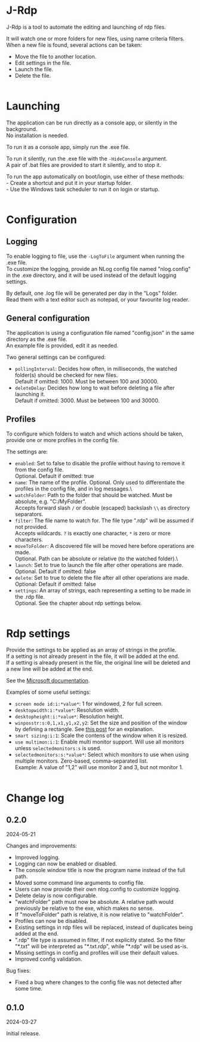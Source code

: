 # J-Rdp
J-Rdp is a tool to automate the editing and launching of rdp files.

It will watch one or more folders for new files, using name criteria filters.\
When a new file is found, several actions can be taken:
- Move the file to another location.
- Edit settings in the file.
- Launch the file.
- Delete the file.
<br/><br/>



# Launching
The application can be run directly as a console app, or silently in the background.\
No installation is needed.

To run it as a console app, simply run the .exe file.

To run it silently, run the .exe file with the `-HideConsole` argument.\
A pair of .bat files are provided to start it silently, and to stop it.

To run the app automatically on boot/login, use either of these methods:\
\- Create a shortcut and put it in your startup folder.\
\- Use the Windows task scheduler to run it on login or startup.
<br/><br/>



# Configuration

## Logging
To enable logging to file, use the `-LogToFile` argument when running the .exe file.\
To customize the logging, provide an NLog config file named "nlog.config" in the .exe directory, and it will be used instead of the default logging settings.

By default, one .log file will be generated per day in the "Logs" folder.\
Read them with a text editor such as notepad, or your favourite log reader.


## General configuration
The application is using a configuration file named "config.json" in the same directory as the .exe file.\
An example file is provided, edit it as needed.

Two general settings can be configured:
- `pollingInterval`: Decides how often, in milliseconds, the watched folder(s) should be checked for new files.\
  Default if omitted: 1000. Must be between 100 and 30000.
- `deleteDelay`: Decides how long to wait before deleting a file after launching it.\
  Default if omitted: 3000. Must be between 100 and 30000.


## Profiles
To configure which folders to watch and which actions should be taken, provide one or more profiles in the config file.

The settings are:
- `enabled`: Set to false to disable the profile without having to remove it from the config file.\
  Optional. Default if omitted: true
- `name`: The name of the profile. Optional. Only used to differentiate the profiles in the config file, and in log messages.\
- `watchFolder`: Path to the folder that should be watched. Must be absolute, e.g. "C:/MyFolder".\
  Accepts forward slash `/` or double (escaped) backslash `\\` as directory separators.
- `filter`: The file name to watch for. The file type ".rdp" will be assumed if not provided.\
  Accepts wildcards. `?` is exactly one character, `*` is zero or more characters.
- `moveToFolder`: A discovered file will be moved here before operations are made.\
  Optional. Path can be absolute or relative (to the watched folder).\
- `launch`: Set to true to launch the file after other operations are made.
  Optional. Default if omitted: false
- `delete`: Set to true to delete the file after all other operations are made.
  Optional: Default if omitted: false
- `settings`: An array of strings, each representing a setting to be made in the .rdp file.\
  Optional. See the chapter about rdp settings below.
<br/><br/>



# Rdp settings
Provide the settings to be applied as an array of strings in the profile.\
If a setting is not already present in the file, it will be added at the end.\
If a setting is already present in the file, the original line will be deleted and a new line will be added at the end.

See the [Microsoft documentation](https://learn.microsoft.com/en-us/windows-server/remote/remote-desktop-services/clients/rdp-files).

Examples of some useful settings:
- `screen mode id:i:*value*`: 1 for windowed, 2 for full screen.
- `desktopwidth:i:*value*`: Resolution width.
- `desktopheight:i:*value*`: Resolution height.
- `winposstr:s:0,1,x1,y1,x2,y2`: Set the size and position of the window by defining a rectangle. See [this post](https://superuser.com/a/665413) for an explanation.
- `smart sizing:i:1`: Scale the contens of the window when it is resized.
- `use multimon:i:1`: Enable multi monitor support. Will use all monitors unless `selectedmonitors:s` is used.
- `selectedmonitors:s:*value*`: Select which monitors to use when using multiple monitors. Zero-based, comma-separated list.\
  Example: A value of "1,2" will use monitor 2 and 3, but not monitor 1.
<br/><br/>



# Change log
## 0.2.0
2024-05-21

Changes and improvements:
- Improved logging.
- Logging can now be enabled or disabled.
- The console window title is now the program name instead of the full path.
- Moved some command line arguments to config file.
- Users can now provide their own nlog.config to customize logging.
- Delete delay is now configurable.
- "watchFolder" path must now be absolute. A relative path would previously be relative to the exe, which makes no sense.
- If "moveToFolder" path is relative, it is now relative to "watchFolder".
- Profiles can now be disabled.
- Existing settings in rdp files will be replaced, instead of duplicates being added at the end.
- ".rdp" file type is assumed in filter, if not explicitly stated. So the filter "\*.txt" will be interpreted as "\*.txt.rdp", while "\*.rdp" will be used as-is.
- Missing settings in config and profiles will use their default values.
- Improved config validation.

Bug fixes:
- Fixed a bug where changes to the config file was not detected after some time.

## 0.1.0
2024-03-27

Initial release.
